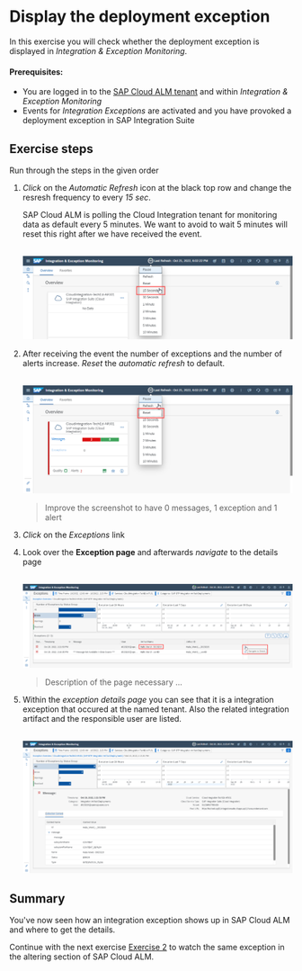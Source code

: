 # Display the deployment exception

In this exercise you will check whether the deployment exception is displayed in *Integration & Exception Monitoring*.

#### Prerequisites:

- You are logged in to the [SAP Cloud ALM tenant](https://teched22-cloudalm-003.authentication.eu10.hana.ondemand.com/) and within *Integration & Exception Monitoring*
- Events for *Integration Exceptions* are activated and you have provoked a deployment exception in SAP Integration Suite

## Exercise steps

Run through the steps in the given order

1. *Click* on the *Automatic Refresh* icon at the black top row and change the resresh frequency to every *15 sec*.

	SAP Cloud ALM is polling the Cloud Integration tenant for monitoring data as default every 5 minutes. We want to avoid to wait 5 minutes will reset this right after we have received the event.

	<br>![](/exercises/ex2/images/IMExceptRefresh15sec.png)

2. After receiving the event the number of exceptions and the number of alerts increase. *Reset* the *automatic refresh* to default.

    <br>![](/exercises/ex2/images/IMExceptRefreshReset.png)
 
 	> Improve the screenshot to have 0 messages, 1 exception and 1 alert

3. *Click* on the *Exceptions* link

4. Look over the **Exception page** and afterwards *navigate* to the details page

    <br>![](/exercises/ex2/images/IMExceptPageNavigateToDetails.png)
	
	>
	> Description of the page necessary ...
	> 

5. Within the *exception details page* you can see that it is a integration exception that occured at the named tenant. Also the related integration artifact and the responsible user are listed.

    <br>![](/exercises/ex2/images/IMExceptDetailsHalloUser.png)




## Summary

You've now seen how an integration exception shows up in SAP Cloud ALM and where to get the details.

Continue with the next exercise [Exercise 2](/exercises/ex2/ex25) to watch the same exception in the altering section of SAP Cloud ALM.






















